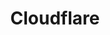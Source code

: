 ---
title: "Cloudflare"
description: "A global network designed to make everything you connect to the Internet secure, private, fast, and reliable."
icon: "fa-brands fa-cloudflare"
pros:
  - "Improved website performance through CDN and caching."
  - "Enhanced security with DDoS protection and WAF."
  - "Reliable DNS and global network infrastructure."
cons:
  - "Can add complexity to DNS and network configurations."
  - "Free tier has limitations on features."
useCases:
  - "Website performance optimization."
  - "DDoS mitigation and security."
  - "DNS management."
  - "Edge computing."
---